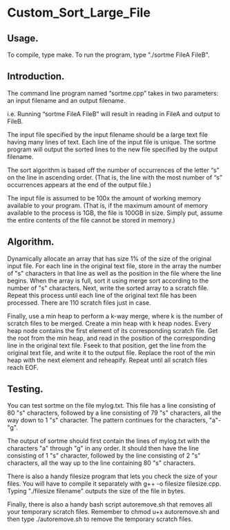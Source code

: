 # Custom_Sort_Large_File

## Usage.
To compile, type make. To run the program, type "./sortme FileA FileB". 

## Introduction.
The command line program named “sortme.cpp” takes in two parameters: an input filename and an output filename.

i.e. Running “sortme FileA FileB” will result in reading in FileA and output to FileB.

The input file specified by the input filename should be a large text file having many lines of text. Each line of the input 
file is unique. The sortme program will output the sorted lines to the new file specified by the output filename.

The sort algorithm is based off the number of occurrences of the letter “s” on the line in ascending order. 
(That is, the line with the most number of “s” occurrences appears at the end of the output file.)

The input file is assumed to be 100x the amount of working memory available to your program. (That is, if the maximum amount 
of memory available to the process is 1GB, the file is 100GB in size. Simply put, assume the entire contents of the file cannot be stored in memory.)

## Algorithm.

Dynamically allocate an array that has size 1% of the size of the original input file. For each line in the original text file, store in the array the number of "s" characters in that line as well as the position in the file where the line begins. When the array is full, sort it using merge sort according to the number of "s" characters. Next, write the sorted array to a scratch file. Repeat this process until each line of the original text file has been processed. There are 110 scratch files just in case.

Finally, use a min heap to perform a k-way merge, where k is the number of scratch files to be merged. Create a min heap with k heap nodes. Every heap node contains the first element of its corresponding scratch file. Get the root from the min heap, and read in the position of the corresponding line in the original text file. Fseek to that position, get the line from the original text file, and write it to the output file. Replace the root of the min heap with the next element and reheapify. Repeat until all scratch files reach EOF.

## Testing.
You can test sortme on the file mylog.txt. This file has a line consisting of 80 "s" characters, followed by a line 
consisting of 79 "s" characters, all the way down to 1 "s" character. The pattern continues for the characters, "a"-"g".

The output of sortme should first contain the lines of mylog.txt with the characters "a" through "g" in any order. It should 
then have the line consisting of 1 "s" character, followed by the line consisting of 2 "s" characters, all the way up to the
line containing 80 "s" characters.

There is also a handy filesize program that lets you check the size of your files. You will have to compile it separately
with g++ -o filesize filesize.cpp. Typing "./filesize filename" outputs the size of the file in bytes.

Finally, there is also a handy bash script autoremove.sh that removes all your temporary scratch files. Remember to 
chmod u+x autoremove.sh and then type ./autoremove.sh to remove the temporary scratch files.
